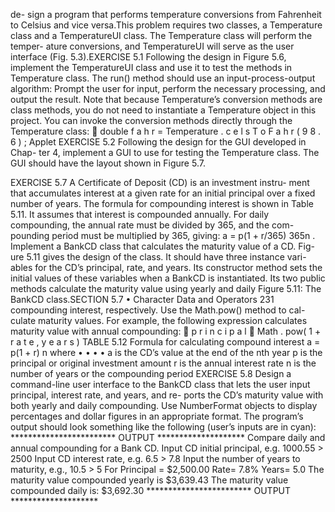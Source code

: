 de-
sign a program that performs temperature conversions from Fahrenheit to
Celsius and vice versa.This problem requires two classes, a Temperature class and a
TemperatureUI class. The Temperature class will perform the temper-
ature conversions, and TemperatureUI will serve as the user interface
(Fig. 5.3).EXERCISE 5.1 Following the design in Figure 5.6, implement the
TemperatureUI class and use it to test the methods in Temperature
class. The run() method should use an input-process-output algorithm:
Prompt the user for input, perform the necessary processing, and output
the result. Note that because Temperature’s conversion methods are
class methods, you do not need to instantiate a Temperature object in
this project. You can invoke the conversion methods directly through the
Temperature class:

double f a h r = Temperature . c e l s T o F a h r ( 9 8 . 6 ) ;
Applet
EXERCISE 5.2 Following the design for the GUI developed in Chap-
ter 4, implement a GUI to use for testing the Temperature class. The
GUI should have the layout shown in Figure 5.7.

EXERCISE 5.7 A Certificate of Deposit (CD) is an investment instru-
ment that accumulates interest at a given rate for an initial principal over
a fixed number of years. The formula for compounding interest is shown
in Table 5.11. It assumes that interest is compounded annually. For daily
compounding, the annual rate must be divided by 365, and the com-
pounding period must be multiplied by 365, giving: a = p(1 + r/365) 365n .
Implement a BankCD class that calculates the maturity value of a CD. Fig-
ure 5.11 gives the design of the class. It should have three instance vari-
ables for the CD’s principal, rate, and years. Its constructor method sets
the initial values of these variables when a BankCD is instantiated. Its
two public methods calculate the maturity value using yearly and daily
Figure 5.11: The BankCD class.SECTION 5.7 •
Character Data and Operators
231
compounding interest, respectively. Use the Math.pow() method to cal-
culate maturity values. For example, the following expression calculates
maturity value with annual compounding:

p r i n c i p a l ∗ Math . pow( 1 + r a t e , y e a r s )
TABLE 5.12 Formula for calculating compound interest
a = p(1 + r) n where
•
•
•
•
a is the CD’s value at the end of the nth year
p is the principal or original investment amount
r is the annual interest rate
n is the number of years or the compounding period
EXERCISE 5.8 Design a command-line user interface to the BankCD
class that lets the user input principal, interest rate, and years, and re-
ports the CD’s maturity value with both yearly and daily compounding.
Use NumberFormat objects to display percentages and dollar figures in
an appropriate format. The program’s output should look something like
the following (user’s inputs are in cyan):
************************ OUTPUT ********************
Compare daily and annual compounding for a Bank CD.
Input CD initial principal, e.g. 1000.55 > 2500
Input CD interest rate, e.g. 6.5 > 7.8
Input the number of years to maturity, e.g., 10.5 > 5
For Principal = $2,500.00 Rate= 7.8% Years= 5.0
The maturity value compounded yearly is $3,639.43
The maturity value compounded daily is: $3,692.30
************************ OUTPUT ********************